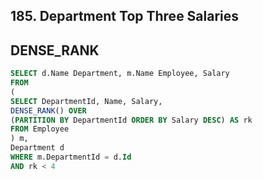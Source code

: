 ## 185. Department Top Three Salaries
## DENSE_RANK
~~~sql
SELECT d.Name Department, m.Name Employee, Salary
FROM
(
SELECT DepartmentId, Name, Salary, 
DENSE_RANK() OVER
(PARTITION BY DepartmentId ORDER BY Salary DESC) AS rk
FROM Employee
) m,
Department d
WHERE m.DepartmentId = d.Id
AND rk < 4
~~~
